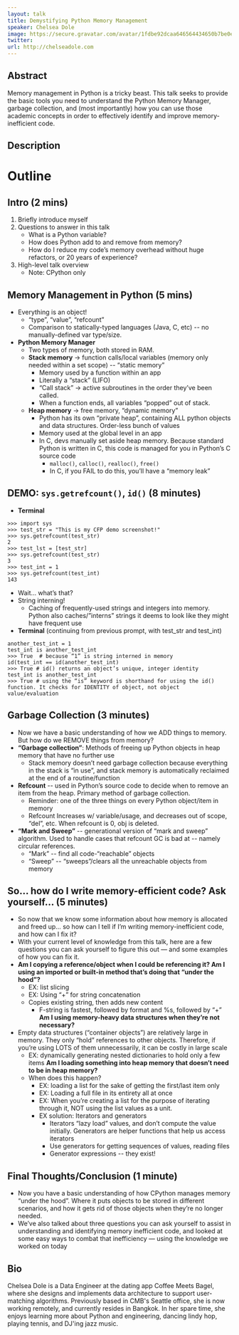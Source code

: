 ```yaml
---
layout: talk
title: Demystifying Python Memory Management
speaker: Chelsea Dole
image: https://secure.gravatar.com/avatar/1fdbe92dcaa646564434650b7be0ebca?s=500
twitter: 
url: http://chelseadole.com
---
```


## Abstract
Memory management in Python is a tricky beast. This talk seeks to provide the basic tools you need to understand the Python Memory Manager, garbage collection, and (most importantly) how you can use those academic concepts in order to effectively identify and improve memory-inefficient code.

## Description
# Outline

## Intro (2 mins)
1) Briefly introduce myself
2) Questions to answer in this talk
    * What is a Python variable?
    * How does Python add to and remove from memory?
    * How do I reduce my code’s memory overhead without huge refactors, or 20 years of experience?
3) High-level talk overview
    * Note: CPython only

## Memory Management in Python (5 mins)
* Everything is an object!
    * “type”, “value”, “refcount”
    * Comparison to statically-typed languages (Java, C, etc) -- no manually-defined var type/size.
* **Python Memory Manager**
    * Two types of memory, both stored in RAM.
    * **Stack memory** → function calls/local variables (memory only needed within a set scope) -- “static memory”
        * Memory used by a function within an app
        * Literally a “stack” (LIFO)
        * “Call stack” → active subroutines in the order they’ve been called. 
        * When a function ends, all variables “popped” out of stack.
    * **Heap memory** → free memory, “dynamic memory”
        * Python has its own “private heap”, containing ALL python objects and data structures. Order-less bunch of values
        * Memory used at the global level in an app
        * In C, devs manually set aside heap memory. Because standard Python is written in C, this code is managed for you in Python’s C source code
            * `malloc()`, `calloc()`, `realloc()`, `free()`
            * In C, if you FAIL to do this, you’ll have a “memory leak”

## DEMO: `sys.getrefcount()`, `id()` (8 minutes)
* **Terminal**
```
>>> import sys
>>> test_str = "This is my CFP demo screenshot!"
>>> sys.getrefcount(test_str)
2
>>> test_lst = [test_str]
>>> sys.getrefcount(test_str)
3
>>> test_int = 1
>>> sys.getrefcount(test_int)
143
```
* Wait… what’s that? 
* String interning!
    * Caching of frequently-used strings and integers into memory. Python also caches/”interns” strings it deems to look like they might have frequent use
* **Terminal** (continuing from previous prompt, with test_str and test_int)
```
another_test_int = 1
test_int is another_test_int
>>> True  # because “1” is string interned in memory
id(test_int == id(another_test_int)
>>> True # id() returns an object’s unique, integer identity
test_int is another_test_int
>>> True # using the “is” keyword is shorthand for using the id() function. It checks for IDENTITY of object, not object value/evaluation
```

## Garbage Collection (3 minutes)
* Now we have a basic understanding of how we ADD things to memory. But how do we REMOVE things from memory?
* **“Garbage collection”**: Methods of freeing up Python objects in heap memory that have no further use
    * Stack memory doesn’t need garbage collection because everything in the stack is “in use”, and stack memory is automatically reclaimed at the end of a routine/function
* **Refcount** --  used in Python’s source code to decide when to remove an item from the heap. Primary method of garbage collection.
    * Reminder: one of the three things on every Python object/item in memory
    * Refcount Increases w/ variable/usage, and decreases out of scope, “del”, etc. When refcount is 0, obj is deleted.
* **“Mark and Sweep”** -- generational version of “mark and sweep” algorithm. Used to handle cases that refcount GC is bad at -- namely circular references. 
    * “Mark” -- find all code-“reachable” objects 
    * “Sweep” -- “sweeps”/clears all the unreachable objects from memory

## So… how do I write memory-efficient code? Ask yourself… (5 minutes)
* So now that we know some information about how memory is allocated and freed up… so how can I tell if I’m writing memory-inefficient code, and how can I fix it?
* With your current level of knowledge from this talk, here are a few questions you can ask yourself to figure this out — and some examples of how you can fix it. 
* **Am I copying a reference/object when I could be referencing it? Am I using an imported or built-in method that’s doing that “under the hood”?**
    * EX: list slicing
    * EX: Using “+” for string concatenation
    * Copies existing string, then adds new content
        * F-string is fastest, followed by format and %s, followed by “+”
**Am I using memory-heavy data structures when they’re not necessary?**
* Empty data structures (“container objects”) are relatively large in memory. They only “hold” references to other objects. Therefore, if you’re using LOTS of them unnecessarily, it can be costly in large scale
    * EX: dynamically generating nested dictionaries to hold only a few items
**Am I loading something into heap memory that doesn’t need to be in heap memory?**
    * When does this happen?
        * EX: loading a list for the sake of getting the first/last item only
        * EX: Loading a full file in its entirety all at once
        * EX: When you’re creating a list for the purpose of iterating through it, NOT using the list values as a unit.
        * EX solution: Iterators and generators
            * Iterators “lazy load” values, and don’t compute the value initially. Generators are helper functions that help us access iterators
            * Use generators for getting sequences of values, reading files
            * Generator expressions -- they exist!

## Final Thoughts/Conclusion (1 minute)
* Now you have a basic understanding of how CPython manages memory “under the hood”. Where it puts objects to be stored in different scenarios, and how it gets rid of those objects when they’re no longer needed. 
* We’ve also talked about three questions you can ask yourself to assist in understanding and identifying memory inefficient code, and looked at some easy ways to combat that inefficiency — using the knowledge we worked on today


## Bio
Chelsea Dole is a Data Engineer at the dating app Coffee Meets Bagel, where she designs and implements data architecture to support user-matching algorithms. Previously based in CMB's Seattle office, she is now working remotely, and currently resides in Bangkok. In her spare time, she enjoys learning more about Python and engineering, dancing lindy hop, playing tennis, and DJ'ing jazz music.


